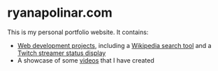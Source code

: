 # ryanapolinar.com
This is my personal portfolio website. It contains:
* [Web development projects](ryanapolinar.com/programming), including a [Wikipedia search tool](http://ryanapolinar.com/wiki-search.html) and a [Twitch streamer status display](http://ryanapolinar.com/twitch.html)
* A showcase of some [videos](ryanapolinar.com) that I have created
